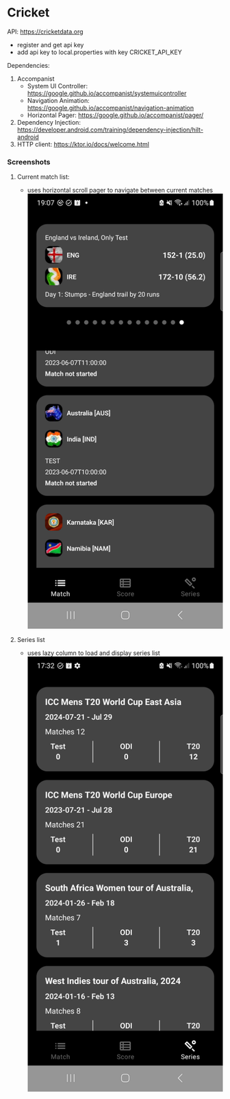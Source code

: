 # Cricket

API: https://cricketdata.org
- register and get api key
- add api key to local.properties with key CRICKET_API_KEY

Dependencies:
1. Accompanist
   - System UI Controller: https://google.github.io/accompanist/systemuicontroller
   - Navigation Animation: https://google.github.io/accompanist/navigation-animation
   - Horizontal Pager: https://google.github.io/accompanist/pager/
2. Dependency Injection: https://developer.android.com/training/dependency-injection/hilt-android
3. HTTP client: https://ktor.io/docs/welcome.html

### Screenshots
1. Current match list:
   - uses horizontal scroll pager to navigate between current matches
![Alt text](screenshot/current_matches.png?raw=true)

2. Series list
   - uses lazy column to load and display series list
![Alt text](screenshot/series_list.png?raw=true)